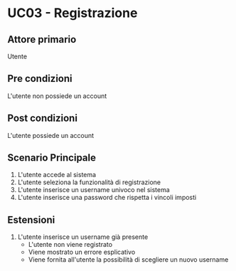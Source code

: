 # UC03 - Registrazione

## Attore primario
Utente

## Pre condizioni
L'utente non possiede un account

## Post condizioni
L'utente possiede un account

## Scenario Principale
1. L'utente accede al sistema
2. L'utente seleziona la funzionalità di registrazione
3. L'utente inserisce un username univoco nel sistema
4. L'utente inserisce una password che rispetta i vincoli imposti

## Estensioni
1. L'utente inserisce un username già presente
    - L'utente non viene registrato
    - Viene mostrato un errore esplicativo
    - Viene fornita all'utente la possibilità di scegliere un nuovo username